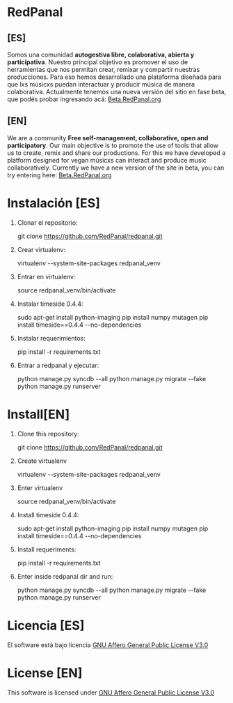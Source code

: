 
RedPanal
========

## [ES] ##

Somos una comunidad **autogestiva libre, colaborativa, abierta y participativa**. Nuestro principal objetivo es promover el uso de herramientas que nos permitan crear, remixar y compartir nuestras producciones. Para eso hemos desarrollado una plataforma diseñada para que lxs músicxs puedan interactuar y producir música de manera colaborativa. Actualmente tenemos una nueva versión del sitio en fase beta, que podés probar ingresando acá: [Beta.RedPanal.org](http://beta.redpanal.org)

## [EN] ##

We are a community **Free self-management, collaborative, open and participatory**. Our main objective is to promote the use of tools that allow us to create, remix and share our productions. For this we have developed a platform designed for vegan músicxs can interact and produce music collaboratively. Currently we have a new version of the site in beta, you can try entering here:  [Beta.RedPanal.org](http://beta.redpanal.org)

Instalación [ES]
================

1) Clonar el repositorio:

    git clone https://github.com/RedPanal/redpanal.git

2) Crear virtualenv:

    virtualenv --system-site-packages redpanal_venv

3) Entrar en virtualenv:

    source redpanal_venv/bin/activate

4) Instalar timeside 0.4.4:

    sudo apt-get install python-imaging
    pip install numpy mutagen
    pip install timeside==0.4.4 --no-dependencies

5) Instalar requerimientos:

    pip install -r requirements.txt

6) Entrar a redpanal y ejecutar:

    python manage.py syncdb --all
    python manage.py migrate --fake
    python manage.py runserver

Install[EN]
===========

1) Clone this repository: 

    git clone https://github.com/RedPanal/redpanal.git

2) Create virtualenv

    virtualenv --system-site-packages redpanal_venv

3) Enter virtualenv

    source redpanal_venv/bin/activate
   
4)  Install timeside 0.4.4:

    sudo apt-get install python-imaging
    pip install numpy mutagen
    pip install timeside==0.4.4 --no-dependencies

5) Install requeriments: 

    pip install -r requirements.txt
   
6) Enter inside redpanal dir and run:

    python manage.py syncdb --all
    python manage.py migrate --fake
    python manage.py runserver

Licencia [ES]
=============

El software está bajo licencia [GNU Affero General Public License V3.0](https://www.gnu.org/licenses/agpl-3.0.html)

License [EN]
============

This software is licensed under [GNU Affero General Public License V3.0](https://www.gnu.org/licenses/agpl-3.0.html)
